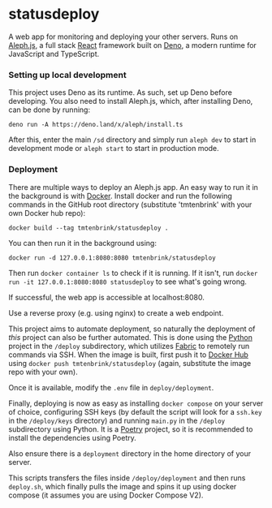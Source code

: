 # statusdeploy

A web app for monitoring and deploying your other servers. Runs on [Aleph.js](https://alephjs.org/), a full stack [React](https://reactjs.org/) framework built on [Deno](https://deno.land), a modern runtime for JavaScript and TypeScript.

### Setting up local development

This project uses Deno as its runtime. As such, set up Deno before developing. You also need to install Aleph.js, which, after installing Deno, can be done by running:

```shell
deno run -A https://deno.land/x/aleph/install.ts
```

After this, enter the main `/sd` directory and simply run `aleph dev` to start in development mode or `aleph start` to start in production mode.

### Deployment

There are multiple ways to deploy an Aleph.js app. An easy way to run it in the background is with [Docker](https://docs.docker.com/). Install docker and run the following commands in the GitHub root directory (substitute 'tmtenbrink' with your own Docker hub repo):

```shell
docker build --tag tmtenbrink/statusdeploy .
```

You can then run it in the background using:

```shell
docker run -d 127.0.0.1:8080:8080 tmtenbrink/statusdeploy
```

Then run `docker container ls` to check if it is running. If it isn't, run `docker run -it 127.0.0.1:8080:8080 statusdeploy` to see what's going wrong.

If successful, the web app is accessible at localhost:8080.

Use a reverse proxy (e.g. using nginx) to create a web endpoint.

This project aims to automate deployment, so naturally the deployment of _this_ project can also be further automated. This is done using the [Python](https://www.python.org/) project in the `/deploy` subdirectory, which utilizes [Fabric](https://www.fabfile.org/) to remotely run commands via SSH. When the image is built, first push it to [Docker Hub](https://hub.docker.com/) using `docker push tmtenbrink/statusdeploy` (again, substitute the image repo with your own). 

Once it is available, modify the `.env` file in `deploy/deployment`.

Finally, deploying is now as easy as installing `docker compose` on your server of choice, configuring SSH keys (by default the script will look for a `ssh.key` in the `/deploy/keys` directory) and running `main.py` in the `/deploy` subdirectory using Python. It is a [Poetry](https://python-poetry.org/) project, so it is recommended to install the dependencies using Poetry.

Also ensure there is a `deployment` directory in the home directory of your server.

This scripts transfers the files inside `/deploy/deployment` and then runs `deploy.sh`, which finally pulls the image and spins it up using docker compose (it assumes you are using Docker Compose V2). 